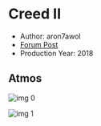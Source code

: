 # Creed II

* Author: aron7awol
* [Forum Post](https://www.avsforum.com/threads/bass-eq-for-filtered-movies.2995212/post-57627084)
* Production Year: 2018

## Atmos

![img 0](https://i.imgur.com/7q3g4wE.jpg)

![img 1](https://i.imgur.com/9VvIG7r.png)

